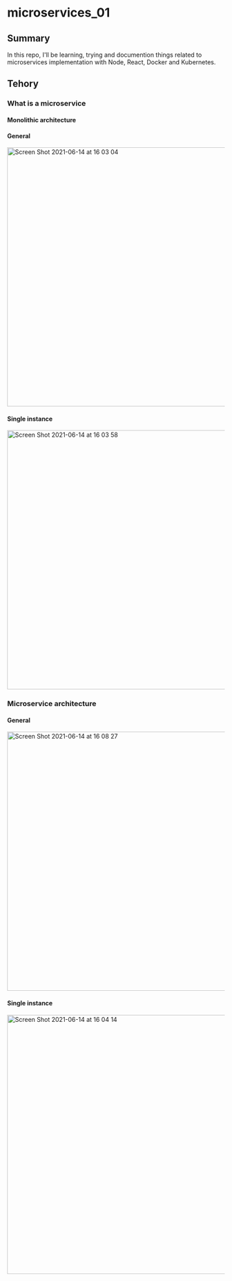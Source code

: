 # microservices_01

## Summary

In this repo, I'll be learning, trying and documention things related to microservices implementation with Node, React, Docker and Kubernetes.

## Tehory

### What is a microservice

#### Monolithic architecture

#### General
<img width="600" alt="Screen Shot 2021-06-14 at 16 03 04" src="https://user-images.githubusercontent.com/44510623/121945305-028c4600-cd2a-11eb-8444-e5fa48ce8b55.png">

#### Single instance
<img width="600" alt="Screen Shot 2021-06-14 at 16 03 58" src="https://user-images.githubusercontent.com/44510623/121945415-22236e80-cd2a-11eb-8ea1-f4fcaebd8c0f.png">

### Microservice architecture

#### General
<img width="600" alt="Screen Shot 2021-06-14 at 16 08 27" src="https://user-images.githubusercontent.com/44510623/121945964-c5748380-cd2a-11eb-8a44-48601775058b.png">

#### Single instance
<img width="600" alt="Screen Shot 2021-06-14 at 16 04 14" src="https://user-images.githubusercontent.com/44510623/121945450-2cde0380-cd2a-11eb-8907-00c5fc748385.png">


